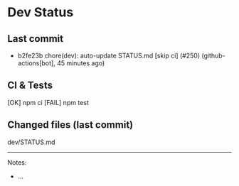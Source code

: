 # Dev Status

## Last commit
- b2fe23b chore(dev): auto-update STATUS.md [skip ci] (#250) (github-actions[bot], 45 minutes ago)
## CI & Tests
[OK] npm ci
[FAIL] npm test

## Changed files (last commit)
dev/STATUS.md

---
Notes:
- ...
